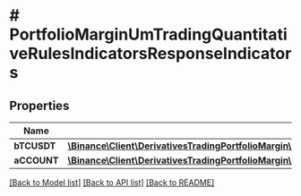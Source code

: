 # # PortfolioMarginUmTradingQuantitativeRulesIndicatorsResponseIndicators

## Properties

Name | Type | Description | Notes
------------ | ------------- | ------------- | -------------
**bTCUSDT** | [**\Binance\Client\DerivativesTradingPortfolioMargin\Model\PortfolioMarginUmTradingQuantitativeRulesIndicatorsResponseIndicatorsBTCUSDTInner[]**](PortfolioMarginUmTradingQuantitativeRulesIndicatorsResponseIndicatorsBTCUSDTInner.md) |  | [optional]
**aCCOUNT** | [**\Binance\Client\DerivativesTradingPortfolioMargin\Model\PortfolioMarginUmTradingQuantitativeRulesIndicatorsResponseIndicatorsACCOUNTInner[]**](PortfolioMarginUmTradingQuantitativeRulesIndicatorsResponseIndicatorsACCOUNTInner.md) |  | [optional]

[[Back to Model list]](../../README.md#models) [[Back to API list]](../../README.md#endpoints) [[Back to README]](../../README.md)
